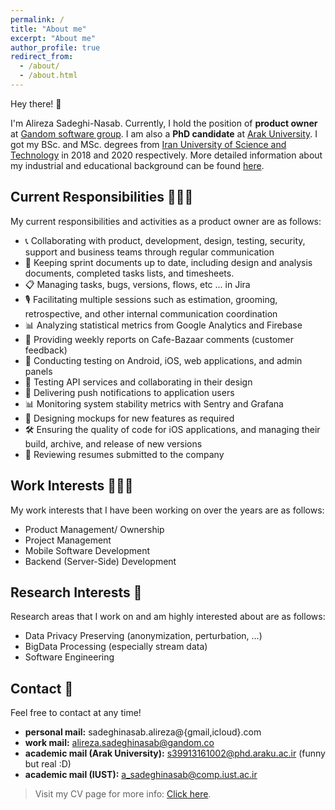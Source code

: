 ```yaml
---
permalink: /
title: "About me"
excerpt: "About me"
author_profile: true
redirect_from: 
  - /about/
  - /about.html
---
```


Hey there! 👋

I'm Alireza Sadeghi-Nasab. Currently, I hold the position of **product owner** at [Gandom software group](http://gandom.co). I am also a **PhD candidate** at [Arak University](http://araku.ac.ir). I got my BSc. and MSc. degrees from [Iran University of Science and Technology](http://www.iust.ac.ir) in 2018 and 2020 respectively.  More detailed information about my industrial and educational background can be found [here](https://alirezasn.ir/cv/).

## Current Responsibilities 👷🏻‍♂️

My current responsibilities and activities as a product owner are as follows:

* 📞 Collaborating with product, development, design, testing, security, support and business teams through regular communication
* 📑 Keeping sprint documents up to date, including design and analysis documents, completed tasks lists, and timesheets.
* 📋 Managing tasks, bugs, versions, flows, etc ... in Jira
* 🎙 Facilitating multiple sessions such as estimation, grooming, retrospective, and other internal communication coordination
* 📊 Analyzing statistical metrics from Google Analytics and Firebase
* 📱 Providing weekly reports on Cafe-Bazaar comments (customer feedback)
* 🧪 Conducting testing on Android, iOS, web applications, and admin panels
* 🧪 Testing API services and collaborating in their design
* 📡 Delivering push notifications to application users
* 📊 Monitoring system stability metrics with Sentry and Grafana
* 🎨 Designing mockups for new features as required
* 🛠 Ensuring the quality of code for iOS applications, and managing their build, archive, and release of new versions
* 🧾 Reviewing resumes submitted to the company

## Work Interests 👨🏻‍💻

My work interests that I have been working on over the years are as follows:

* Product Management/ Ownership
* Project Management
* Mobile Software Development
* Backend (Server-Side) Development

## Research Interests 🔬

Research areas that I work on and am highly interested about are as follows:

* Data Privacy Preserving (anonymization, perturbation, ...)
* BigData Processing (especially stream data)
* Software Engineering

## Contact 📧

Feel free to contact at any time!

* **personal mail:** sadeghinasab.alireza@{gmail,icloud}.com
* **work mail:** alireza.sadeghinasab@gandom.co
* **academic mail (Arak University):** s39913161002@phd.araku.ac.ir (funny but real :D)
* **academic mail (IUST):** a_sadeghinasab@comp.iust.ac.ir

> Visit my CV page for more info: [Click here](https://www.alirezasn.ir/cv/).
